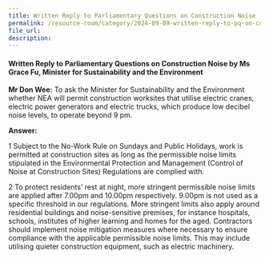 ```yaml
---
title: Written Reply to Parliamentary Questions on Construction Noise
permalink: /resource-room/category/2024-09-09-written-reply-to-pq-on-construction-noise
file_url:
description:
---
```

 
#### Written Reply to Parliamentary Questions on Construction Noise by Ms Grace Fu, Minister for Sustainability and the Environment

**Mr Don Wee:** To ask the Minister for Sustainability and the Environment
whether NEA will permit construction worksites that utilise electric cranes, electric
power generators and electric trucks, which produce low decibel noise levels, to
operate beyond 9 pm.

**Answer:**  

1 Subject to the No-Work Rule on Sundays and Public Holidays, work is
permitted at construction sites as long as the permissible noise limits stipulated in
the Environmental Protection and Management (Control of Noise at Construction
Sites) Regulations are complied with.

2 To protect residents’ rest at night, more stringent permissible noise limits are
applied after 7.00pm and 10.00pm respectively. 9.00pm is not used as a specific
threshold in our regulations. More stringent limits also apply around residential
buildings and noise-sensitive premises, for instance hospitals, schools, institutes of
higher learning and homes for the aged. Contractors should implement noise
mitigation measures where necessary to ensure compliance with the applicable
permissible noise limits. This may include utilising quieter construction equipment,
such as electric machinery.
